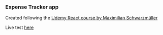 ### Expense Tracker app

Created following the 
[Udemy React course by Maximilian Schwarzmüller](https://www.udemy.com/course/react-the-complete-guide-incl-redux/)

Live test [here](https://lucassansberro-expense-tracker.netlify.app/)
